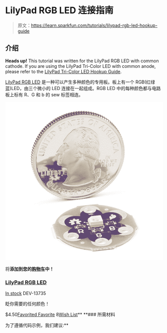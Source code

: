 # LilyPad RGB LED 连接指南

> 原文：<https://learn.sparkfun.com/tutorials/lilypad-rgb-led-hookup-guide>

## 介绍

**Heads up!** This tutorial was written for the LilyPad RGB LED with common cathode. If you are using the LilyPad Tri-Color LED with common anode, please refer to the [LilyPad Tri-Color LED Hookup Guide](https://learn.sparkfun.com/tutorials/lilypad-tri-color-led-hookup-guide).

[LilyPad RGB LED](https://www.sparkfun.com/products/13735) 是一种可以产生多种颜色的专用板。板上有一个 RGB(红绿蓝)LED，由三个微小的 LED 连接在一起组成。RGB LED 中的每种颜色都与电路板上标有 R、G 和 b 的 sew 标签相连。

[![LilyPad RGB LED](img/2c71b1fa9f7a248477a7b79fb8c055ee.png)](https://www.sparkfun.com/products/13735) 

将**添加到您的[购物车](https://www.sparkfun.com/cart)中！**

### [LilyPad RGB LED](https://www.sparkfun.com/products/13735)

[In stock](https://learn.sparkfun.com/static/bubbles/ "in stock") DEV-13735

眨你需要的任何颜色！

$4.50[Favorited Favorite](# "Add to favorites") 8[Wish List](# "Add to wish list")** **### 所需材料

为了遵循代码示例，我们建议:**